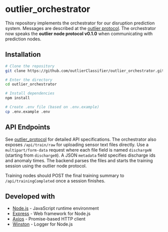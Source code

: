 # outlier_orchestrator

This repository implements the orchestrator for our disruption prediction system. Messages are described at the [outlier protocol](https://github.com/outlierClassifier/outlier_protocol). The orchestrator now speaks the **outlier node protocol v0.1.0** when communicating with prediction nodes.

## Installation

```bash
# Clone the repository
git clone https://github.com/outlierClassifier/outlier_orchestrator.git

# Enter the directory
cd outlier_orchestrator

# Install dependencies
npm install

# Create .env file (based on .env.example)
cp .env.example .env
```

## API Endpoints

See [outlier_protocol](https://github.com/outlierClassifier/outlier_protocol) for detailed API specifications.
The orchestrator also exposes `/api/train/raw` for uploading sensor text files directly. Use a `multipart/form-data` request where each file field is named `dischargeN` (starting from `discharge0`). A JSON `metadata` field specifies discharge ids and anomaly times. The backend parses the files and starts the training session using the outlier node protocol.

Training nodes should POST the final training summary to `/api/trainingCompleted` once a session finishes.

## Developed with

* [Node.js](https://nodejs.org/) - JavaScript runtime environment
* [Express](https://expressjs.com/) - Web framework for Node.js
* [Axios](https://axios-http.com/) - Promise-based HTTP client
* [Winston](https://github.com/winstonjs/winston) - Logger for Node.js
